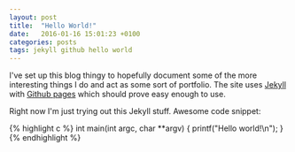 ```yaml
---
layout: post
title:  "Hello World!"
date:   2016-01-16 15:01:23 +0100
categories: posts 
tags: jekyll github hello world
---
```

I've set up this blog thingy to hopefully document some of the more interesting things I do and act as some sort of portfolio. The site uses [Jekyll][jekyll] with [Github pages][github-pages] which should prove easy enough to use.

Right now I'm just trying out this Jekyll stuff. Awesome code snippet:

{% highlight c %}
int main(int argc, char **argv) {
    printf("Hello world!\n");
}
{% endhighlight %}

[jekyll]: http://jekyllrb.com/
[github-pages]:  https://pages.github.com/
